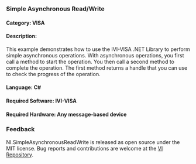 ### Simple Asynchronous Read/Write

#### Category: VISA

#### Description:
This example demonstrates how to use the IVI-VISA .NET Library to
perform simple asynchronous operations.  With asynchronous
operations, you first call a method to start the operation. You then
call a second method to complete the operation.  The first method
returns a handle that you can use to check the progress of the operation.

#### Language: C#  

#### Required Software: IVI-VISA  

#### Required Hardware: Any message-based device

### Feedback

NI.SimpleAsynchronousReadWrite is released as open source under the MIT license.
Bug reports and contributions are welcome at the [VI Repository].

[VI Repository]: https://www.github.com/atecoder/ds.vi.ivi
